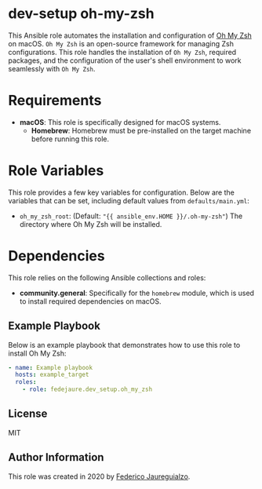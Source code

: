 # dev-setup oh-my-zsh

This Ansible role automates the installation and configuration of [Oh My Zsh](https://github.com/ohmyzsh/ohmyzsh) on macOS.
`Oh My Zsh` is an open-source framework for managing Zsh configurations. This role handles the installation of `Oh My Zsh`,
required packages, and the configuration of the user's shell environment to work seamlessly with `Oh My Zsh`.

# Requirements

- **macOS**: This role is specifically designed for macOS systems.
    - **Homebrew**: Homebrew must be pre-installed on the target machine before running this role.

# Role Variables

This role provides a few key variables for configuration. Below are the variables that can be set, including default values from `defaults/main.yml`:

- `oh_my_zsh_root`: (Default: `"{{ ansible_env.HOME }}/.oh-my-zsh"`)
  The directory where Oh My Zsh will be installed.

# Dependencies

This role relies on the following Ansible collections and roles:

- **community.general**: Specifically for the `homebrew` module, which is used to install required dependencies on macOS.

## Example Playbook

Below is an example playbook that demonstrates how to use this role to install Oh My Zsh:

```yaml
- name: Example playbook
  hosts: example_target
  roles:
    - role: fedejaure.dev_setup.oh_my_zsh
```

## License

MIT

## Author Information

This role was created in 2020 by [Federico Jaureguialzo][fedejaure].

[fedejaure]: https://github.com/fedejaure
